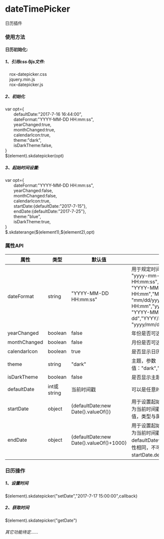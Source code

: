 # dateTimePicker
日历插件
<div class="contain">
    <div class="plugin-used">
        <h3>使用方法</h3>
        <h4>日历初始化:</h4>
        <h5>1、引用css与js文件:</h5>
        <div>&emsp;rox-datepicker.css</div>
        <div>&emsp;jquery.min.js</div>
        <div>&emsp;rox-datepicker.js</div>
        <h5>2、初始化</h5>
        <div class="code-contain">
            <div>var opt={</div>
            <div>&emsp;&emsp;defaultDate:"2017-7-16 16:44:00",</div>
            <div>&emsp;&emsp;dateFormat:"YYYY-MM-DD HH:mm:ss",</div>
            <div>&emsp;&emsp;yearChanged:true,</div>
            <div>&emsp;&emsp;monthChanged:true,</div>
            <div>&emsp;&emsp;calendarIcon:true,</div>
            <div>&emsp;&emsp;theme:"dark",</div>
            <div>&emsp;&emsp;isDarkTheme:false,</div>
            <div>}</div>
            <div>$(element).skdatepicker(opt)</div>
        </div>
        <h5>3、起始时间设置:</h5>
        <div class="code-contain">
            <div>var opt={</div>
            <div>&emsp;&emsp;dateFormat:"YYYY-MM-DD HH:mm:ss",</div>
            <div>&emsp;&emsp;yearChanged:false,</div>
            <div>&emsp;&emsp;monthChanged:false,</div>
            <div>&emsp;&emsp;calendarIcon:true,</div>
            <div>&emsp;&emsp;startDate:{defaultDate:"2017-7-15"},</div>
            <div>&emsp;&emsp;endDate:{defaultDate:"2017-7-25"},</div>
            <div>&emsp;&emsp;theme:"blue",</div>
            <div>&emsp;&emsp;isDarkTheme:true,</div>
            <div>}</div>
            <div>$.skdaterange($(element1),$(element2),opt)</div>
        </div>
    </div>
    <div class="plugin-readme">
        <h3>属性API</h3>
        <table width="100%" cellpadding="10" cellspacing="0">
            <thead>
            <tr>
                <th>属性</th>
                <th>类型</th>
                <th>默认值</th>
                <th>属性说明</th>
            </tr>
            </thead>
            <tbody>
            <tr>
                <td width="150px">dateFormat</td>
                <td width="100px">string</td>
                <td width="350px">"YYYY-MM-DD HH:mm:ss"</td>
                <td >用于规定时间显示格式，支持以下几种格式:<br/>"yyyy-mm-dd HH:mm:ss","MM/DD/YYYY HH:mm:ss","mm/dd/yyyy HH:mm:ss",<br/>"YYYY-MM-DD HH:mm","yyyy-mm-dd HH:mm","MM/DD/YYYY HH:mm",<br/>"mm/dd/yyyy HH:mm","YYYY/MM/DD HH:mm","yyyy/mm/dd HH:mm",<br/>"YYYY-MM-DD","yyyy-mm-dd","YYYY/MM/DD",<br/>"yyyy/mm/dd","MM/DD/YYYY","mm/dd/yyyy"</td>
            </tr>
            <tr>
                <td>yearChanged</td>
                <td>boolean</td>
                <td>false</td>
                <td>年份是否可选</td>
            </tr>
            <tr>
                <td>monthChanged</td>
                <td>boolean</td>
                <td>false</td>
                <td>月份是否可选</td>
            </tr>
            <tr>
                <td>calendarIcon</td>
                <td>boolean</td>
                <td>true</td>
                <td>是否显示日历图标</td>
            </tr>
            <tr>
                <td>theme</td>
                <td>string</td>
                <td>"dark"</td>
                <td>主题，参数值："dark","red","orange","blue","green"</td>
            </tr>
            <tr>
                <td>isDarkTheme</td>
                <td>boolean</td>
                <td>false</td>
                <td>是否显示主题背景</td>
            </tr>
            <tr>
                <td>defaultDate</td>
                <td>int或string</td>
                <td>当前时间戳</td>
                <td>可以是任意时间或时间戳</td>
            </tr>
            <tr>
                <td>startDate</td>
                <td>object</td>
                <td>{defaultDate:new Date().valueOf()}</td>
                <td>用于设置起始时间的参数，表示开始时间，默认为当前时间戳。可配置startDate下的defaultDate值，类型与属性值与defaultDate属性相同。</td>
            </tr>
            <tr>
                <td>endDate</td>
                <td>object</td>
                <td>{defaultDate:new Date().valueOf()+1000}</td>
                <td>用于设置起始时间的参数，表示结束时间，默认为当前时间戳后1秒。可配置endDate下的defaultDate值，类型与属性值与defaultDate属性相同，不可小于或等于startDate.defaultDate。</td>
            </tr>
            </tbody>
        </table>
        <h3>日历操作</h3>
        <h5>1、设置时间</h5>
        <div>$(element).skdatepicker("setDate","2017-7-17 15:00:00",callback)</div>
        <h5>2、获取时间</h5>
        <div>$(element).skdatepicker("getDate")</div>
        <h6>其它功能待定......</h6>
    </div>
</div>
</html>